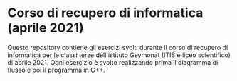# Corso di recupero di informatica (aprile 2021)

Questo repository contiene gli esercizi svolti durante il corso di recupero di informatica per le classi terze dell'istituto Geymonat (ITIS e liceo scientifico) di aprile 2021.
Ogni esercizio è svolto realizzando prima il diagramma di flusso e poi il programma in C++.
